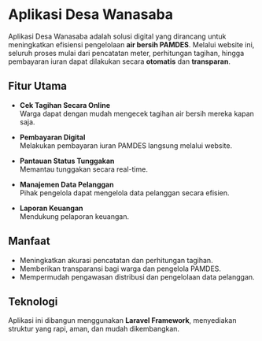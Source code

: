 # Aplikasi Desa Wanasaba

Aplikasi Desa Wanasaba adalah solusi digital yang dirancang untuk meningkatkan efisiensi pengelolaan **air bersih PAMDES**. Melalui website ini, seluruh proses mulai dari pencatatan meter, perhitungan tagihan, hingga pembayaran iuran dapat dilakukan secara **otomatis** dan **transparan**.

## Fitur Utama

- **Cek Tagihan Secara Online**  
  Warga dapat dengan mudah mengecek tagihan air bersih mereka kapan saja.

- **Pembayaran Digital**  
  Melakukan pembayaran iuran PAMDES langsung melalui website.

- **Pantauan Status Tunggakan**  
  Memantau tunggakan secara real-time.

- **Manajemen Data Pelanggan**  
  Pihak pengelola dapat mengelola data pelanggan secara efisien.

- **Laporan Keuangan**  
  Mendukung pelaporan keuangan.

## Manfaat

- Meningkatkan akurasi pencatatan dan perhitungan tagihan.  
- Memberikan transparansi bagi warga dan pengelola PAMDES.  
- Mempermudah pengawasan distribusi dan pengelolaan data pelanggan.

## Teknologi

Aplikasi ini dibangun menggunakan **Laravel Framework**, menyediakan struktur yang rapi, aman, dan mudah dikembangkan.

